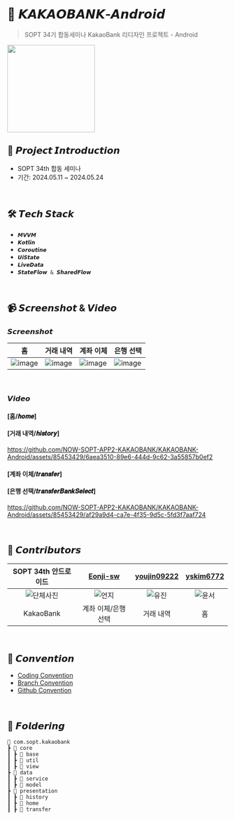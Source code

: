 # 🏦 𝙆𝘼𝙆𝘼𝙊𝘽𝘼𝙉𝙆-𝘼𝙣𝙙𝙧𝙤𝙞𝙙
> SOPT 34기 합동세미나 KakaoBank 리디자인 프로젝트 - Android

<img src="https://github.com/NOW-SOPT-APP2-KAKAOBANK/KAKAOBANK-Android/assets/85453429/2356bafb-191d-4b9f-b999-4a490bc14a98" width="200" height="200"/>
<br>

## 📌 𝙋𝙧𝙤𝙟𝙚𝙘𝙩 𝙄𝙣𝙩𝙧𝙤𝙙𝙪𝙘𝙩𝙞𝙤𝙣
- SOPT 34th 합동 세미나
- 기간: 2024.05.11 ~ 2024.05.24
<br>

## 🛠 𝙏𝙚𝙘𝙝 𝙎𝙩𝙖𝙘𝙠
+ `𝙈𝙑𝙑𝙈`
+ `𝙆𝙤𝙩𝙡𝙞𝙣`
+ `𝘾𝙤𝙧𝙤𝙪𝙩𝙞𝙣𝙚`
+ `𝙐𝙞𝙎𝙩𝙖𝙩𝙚`
+ `𝙇𝙞𝙫𝙚𝘿𝙖𝙩𝙖`
+ `𝙎𝙩𝙖𝙩𝙚𝙁𝙡𝙤𝙬 & 𝙎𝙝𝙖𝙧𝙚𝙙𝙁𝙡𝙤𝙬`
<br>

## 📹 𝙎𝙘𝙧𝙚𝙚𝙣𝙨𝙝𝙤𝙩 & 𝙑𝙞𝙙𝙚𝙤

### 𝙎𝙘𝙧𝙚𝙚𝙣𝙨𝙝𝙤𝙩

| <div align="center">홈</div> | <div align="center">거래 내역</div> | <div align="center">계좌 이체</div> | <div align="center">은행 선택</div> |
|--------|--------|--------|--------|
| ![image](https://github.com/NOW-SOPT-APP2-KAKAOBANK/KAKAOBANK-Android/assets/85453429/dd587b12-7104-4afd-abf5-cb19de780bab) | ![image](https://github.com/NOW-SOPT-APP2-KAKAOBANK/KAKAOBANK-Android/assets/85453429/41bd71bc-460f-494b-a88e-750d695a659a) | ![image](https://github.com/NOW-SOPT-APP2-KAKAOBANK/KAKAOBANK-Android/assets/85453429/6c321ed7-cf6e-46b8-bd48-633ab5224373) | ![image](https://github.com/NOW-SOPT-APP2-KAKAOBANK/KAKAOBANK-Android/assets/85453429/9bab38d7-1195-4647-8052-b0eaa281cfd6)| 

<br>

### 𝙑𝙞𝙙𝙚𝙤
#### [홈/𝒉𝒐𝒎𝒆]


#### [거래 내역/𝒉𝒊𝒔𝒕𝒐𝒓𝒚]
https://github.com/NOW-SOPT-APP2-KAKAOBANK/KAKAOBANK-Android/assets/85453429/6aea3510-89e6-444d-9c62-3a55857b0ef2

#### [계좌 이체/𝒕𝒓𝒂𝒏𝒔𝒇𝒆𝒓]


#### [은행 선택/𝒕𝒓𝒂𝒏𝒔𝒇𝒆𝒓𝑩𝒂𝒏𝒌𝑺𝒆𝒍𝒆𝒄𝒕]
https://github.com/NOW-SOPT-APP2-KAKAOBANK/KAKAOBANK-Android/assets/85453429/af29a9d4-ca7e-4f35-9d5c-5fd3f7aaf724

<br>

## 💚 𝘾𝙤𝙣𝙩𝙧𝙞𝙗𝙪𝙩𝙤𝙧𝙨

| SOPT 34th 안드로이드 | [Eonji-sw](https://github.com/Eonji-sw) | [youjin09222](https://github.com/youjin09222) | [yskim6772](https://github.com/yskim6772) |
|:------------------------------------:|:------------------------------------:|:-------------------------:|:------------------------------:|
| ![단체사진](https://github.com/NOW-SOPT-APP2-KAKAOBANK/KAKAOBANK-Android/assets/85453429/b66a61af-1fed-4758-ac1a-8ef8dbb41ea0) | ![언지](https://github.com/NOW-SOPT-APP2-KAKAOBANK/KAKAOBANK-Android/assets/85453429/aa0b9b94-3387-4094-af0a-7cc2b7e0b3a3) | ![유진](https://github.com/NOW-SOPT-APP2-KAKAOBANK/KAKAOBANK-Android/assets/85453429/8ea0d6b0-ffbe-400c-93dd-4214a96c9a2d) | ![윤서](https://github.com/NOW-SOPT-APP2-KAKAOBANK/KAKAOBANK-Android/assets/85453429/e5df79d5-ce17-4c10-b030-c222f1441ee0)
| KakaoBank |     계좌 이체/은행 선택     |         거래 내역         |        홈        |

<br>

## 💟 𝘾𝙤𝙣𝙫𝙚𝙣𝙩𝙞𝙤𝙣
+ [Coding Convention](https://www.notion.so/sopt-official/662bb6ffe5a64a68bfadcbc63494cd30?v=df353e12c56a4434a23c12f17614f463&pvs=4)
+ [Branch Convention](https://www.notion.so/sopt-official/Github-Branch-Convention-49b6ef1528484aaea582a90563e4d298?pvs=4)
+ [Github Convention](https://www.notion.so/sopt-official/Github-Commit-Convention-6fd80c049bac4612b3e88095dfd183a7?pvs=4)
<br>

## 📁 𝙁𝙤𝙡𝙙𝙚𝙧𝙞𝙣𝙜
```
📂 com.sopt.kakaobank
┣ 📂 core
┃ ┣ 📂 base
┃ ┣ 📂 util
┃ ┣ 📂 view
┣ 📂 data
┃ ┣ 📂 service
┃ ┣ 📂 model
┣ 📂 presentation
┃ ┣ 📂 history
┃ ┣ 📂 home
┃ ┣ 📂 transfer
```
